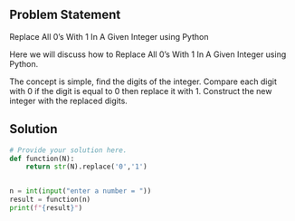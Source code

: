 ## Problem Statement 

Replace All 0’s With 1 In A Given Integer using Python

Here we will discuss how to Replace All 0’s With 1 In A Given Integer using Python.

The concept is simple, find the digits of the integer. Compare each digit with 0 if the digit is equal to 0 then replace it with 1. Construct the new integer with the replaced digits.

## Solution

```python
# Provide your solution here.
def function(N):
    return str(N).replace('0','1')


n = int(input("enter a number = "))
result = function(n)
print(f"{result}")
